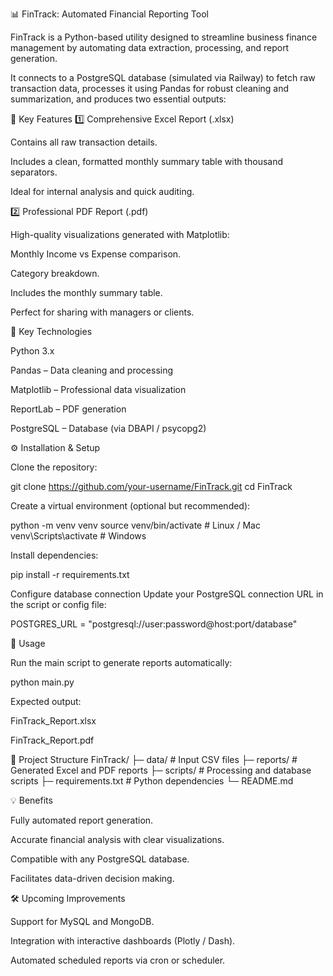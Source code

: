 📊 FinTrack: Automated Financial Reporting Tool

FinTrack is a Python-based utility designed to streamline business finance management by automating data extraction, processing, and report generation.

It connects to a PostgreSQL database (simulated via Railway) to fetch raw transaction data, processes it using Pandas for robust cleaning and summarization, and produces two essential outputs:

📝 Key Features
1️⃣ Comprehensive Excel Report (.xlsx)

Contains all raw transaction details.

Includes a clean, formatted monthly summary table with thousand separators.

Ideal for internal analysis and quick auditing.

2️⃣ Professional PDF Report (.pdf)

High-quality visualizations generated with Matplotlib:

Monthly Income vs Expense comparison.

Category breakdown.

Includes the monthly summary table.

Perfect for sharing with managers or clients.

🚀 Key Technologies

Python 3.x

Pandas – Data cleaning and processing

Matplotlib – Professional data visualization

ReportLab – PDF generation

PostgreSQL – Database (via DBAPI / psycopg2)

⚙️ Installation & Setup

Clone the repository:

git clone https://github.com/your-username/FinTrack.git
cd FinTrack


Create a virtual environment (optional but recommended):

python -m venv venv
source venv/bin/activate   # Linux / Mac
venv\Scripts\activate      # Windows


Install dependencies:

pip install -r requirements.txt


Configure database connection
Update your PostgreSQL connection URL in the script or config file:

POSTGRES_URL = "postgresql://user:password@host:port/database"

🏃 Usage

Run the main script to generate reports automatically:

python main.py


Expected output:

FinTrack_Report.xlsx

FinTrack_Report.pdf

📂 Project Structure
FinTrack/
├─ data/                 # Input CSV files
├─ reports/              # Generated Excel and PDF reports
├─ scripts/              # Processing and database scripts
├─ requirements.txt      # Python dependencies
└─ README.md

💡 Benefits

Fully automated report generation.

Accurate financial analysis with clear visualizations.

Compatible with any PostgreSQL database.

Facilitates data-driven decision making.

🛠 Upcoming Improvements

Support for MySQL and MongoDB.

Integration with interactive dashboards (Plotly / Dash).

Automated scheduled reports via cron or scheduler.